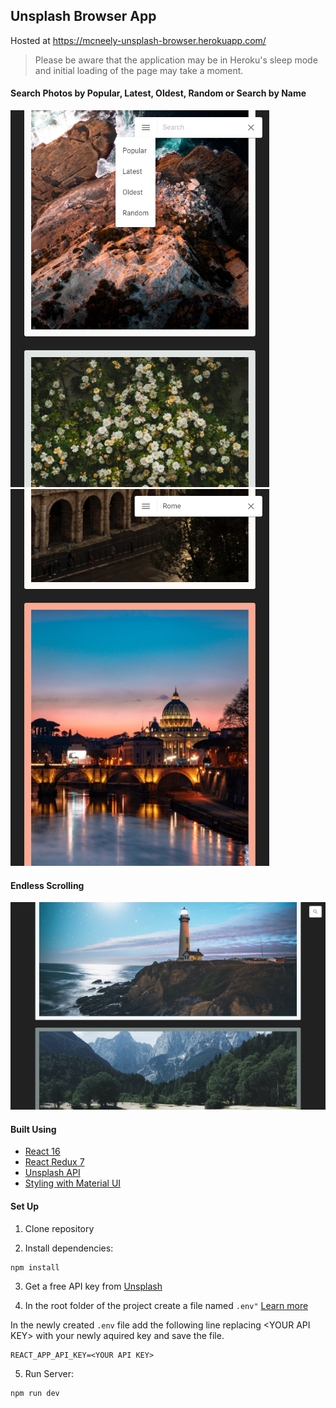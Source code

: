 ## Unsplash Browser App
 
Hosted at https://mcneely-unsplash-browser.herokuapp.com/
> Please be aware that the application may be in Heroku's sleep mode and initial loading of the page may take a moment.  

#### Search Photos by Popular, Latest, Oldest, Random or Search by Name
![Search Photos by Popular, Latest, or Random](/images/img1.png "Search Photos by Popular, Latest, or Random") ![Search by Name](/images/img2.png "Search Photos by Name")  

#### Endless Scrolling
![Endless Scrolling](/images/img3.png "Endless Scrolling")


#### Built Using

  * [React 16](https://reactjs.org/ "ReactJS's Homepage")  
  * [React Redux 7](https://react-redux.js.org/ "React Redux's Homepage")  
  * [Unsplash API](https://unsplash.com/developers "Unsplash Developer Page")  
  * [Styling with Material UI](https://material-ui.com/ "Material UI's Homepage")  
  
  
#### Set Up  

1. Clone repository 
  
2. Install dependencies:
``` 
npm install
```  
  
3. Get a free API key from [Unsplash](https://unsplash.com/developers "Unsplash Developer Page")  
  
4. In the root folder of the project create a file named `.env"` [Learn more](https://create-react-app.dev/docs/adding-custom-environment-variables/ "Adding Custom Enviornment Variables in React")  
  
In the newly created `.env` file add the following line replacing \<YOUR API KEY\> with your newly aquired key and save the file.
```
REACT_APP_API_KEY=<YOUR API KEY>
``` 
  
5. Run Server:
```
npm run dev
```
  


